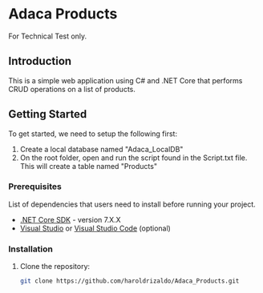 # Adaca Products

For Technical Test only.

## Introduction

This is a simple web application using C# and .NET Core that performs CRUD operations on
a list of products.

## Getting Started

To get started, we need to setup the following first:
1. Create a local database named "Adaca_LocalDB"
2. On the root folder, open and run the script found in the Script.txt file. This will create a table named "Products"

### Prerequisites

List of dependencies that users need to install before running your project.

- [.NET Core SDK](https://dotnet.microsoft.com/download) - version 7.X.X
- [Visual Studio](https://visualstudio.microsoft.com/) or [Visual Studio Code](https://code.visualstudio.com/) (optional)

### Installation

1. Clone the repository:

   ```bash
   git clone https://github.com/haroldrizaldo/Adaca_Products.git
